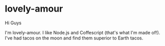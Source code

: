 # lovely-amour

Hi Guys

I'm lovely-amour. I like Node.js and Coffescript (that's what I'm made of!).
I've had tacos on the moon and find them superior to Earth tacos.


